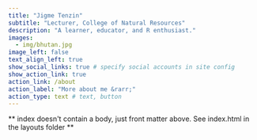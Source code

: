 ```yaml
---
title: "Jigme Tenzin"
subtitle: "Lecturer, College of Natural Resources"
description: "A learner, educator, and R enthusiast."
images:
  - img/bhutan.jpg
image_left: false
text_align_left: true
show_social_links: true # specify social accounts in site config
show_action_link: true
action_link: /about
action_label: "More about me &rarr;"
action_type: text # text, button
---
```


** index doesn't contain a body, just front matter above.
See index.html in the layouts folder **
